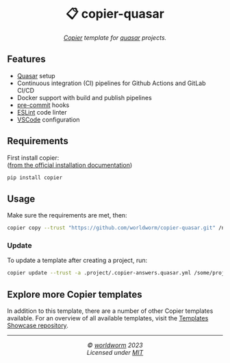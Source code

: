 <h1 align="center">📋 copier-quasar</h1>
<p align="center">
  <i><a href="https://github.com/copier-org/copier">Copier</a> template for <a href="https://github.com/quasarframework/quasar">quasar</a> projects.</i>
</p>


<!-- Place https://shields.io/ badges here -->




## Features
- [Quasar](https://github.com/quasarframework/quasar) setup
- Continuous integration (CI) pipelines for Github Actions and GitLab CI/CD
- Docker support with build and publish pipelines
- [pre-commit](https://github.com/pre-commit/pre-commit) hooks
- [ESLint](https://github.com/eslint/eslint) code linter
- [VSCode](https://github.com/microsoft/vscode) configuration


## Requirements
First install copier:<br>
([from the official installation documentation](https://copier.readthedocs.io/en/stable/#installation))
```bash
pip install copier
```


## Usage



Make sure the requirements are met, then:
```bash
copier copy --trust "https://github.com/worldworm/copier-quasar.git" /new/project/path
```

### Update
To update a template after creating a project, run:
```bash
copier update --trust -a .project/.copier-answers.quasar.yml /some/project/path
```

## Explore more Copier templates
In addition to this template, there are a number of other Copier templates available. For an overview of all available templates, visit the [Templates Showcase repository](https://github.com/worldworm/copier-showcase).

---
<p align="center">
  <i>© <a href="https://github.com/worldworm">worldworm</a> 2023</i><br>
  <i>Licensed under <a href="https://github.com/worldworm/copier-quasar/blob/main/LICENSE">MIT</a></i><br>
</p>
